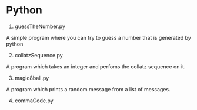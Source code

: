 # Python

1) guessTheNumber.py

A simple program where you can try to guess a number that is generated by python  

2) collatzSequence.py

A program which takes an integer and perfoms the collatz sequence on it.

3) magic8ball.py

A program which prints a random message from a list  of messages.

4) commaCode.py
